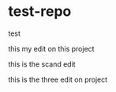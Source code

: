 # test-repo
test

this my edit on this project

this is the scand edit 

this is the three edit on project
